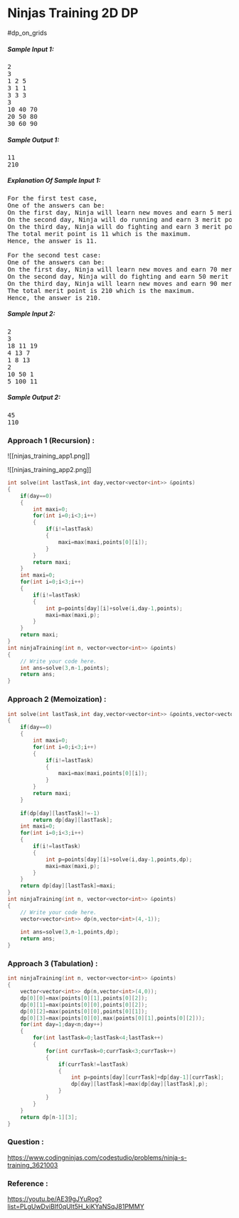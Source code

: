 # Ninjas Training 2D DP
#dp_on_grids

##### Sample Input 1:

<pre>
2
3
1 2 5 
3 1 1
3 3 3
3
10 40 70
20 50 80
30 60 90
</pre>

##### Sample Output 1:

<pre>
11
210
</pre>

##### Explanation Of Sample Input 1:

<pre>
For the first test case,
One of the answers can be:
On the first day, Ninja will learn new moves and earn 5 merit points. 
On the second day, Ninja will do running and earn 3 merit points. 
On the third day, Ninja will do fighting and earn 3 merit points. 
The total merit point is 11 which is the maximum. 
Hence, the answer is 11.

For the second test case:
One of the answers can be:
On the first day, Ninja will learn new moves and earn 70 merit points. 
On the second day, Ninja will do fighting and earn 50 merit points. 
On the third day, Ninja will learn new moves and earn 90 merit points. 
The total merit point is 210 which is the maximum. 
Hence, the answer is 210.
</pre>

##### Sample Input 2:

<pre>
2
3
18 11 19
4 13 7
1 8 13
2
10 50 1
5 100 11
</pre>

##### Sample Output 2:

<pre>
45
110
</pre>


### Approach 1 (Recursion) :

![[ninjas_training_app1.png]]

![[ninjas_training_app2.png]]

```cpp
int solve(int lastTask,int day,vector<vector<int>> &points)
{
    if(day==0)
    {
        int maxi=0;
        for(int i=0;i<3;i++)
        {
            if(i!=lastTask)
            {
                maxi=max(maxi,points[0][i]);
            }
        }
        return maxi;
    }
    int maxi=0;
    for(int i=0;i<3;i++)
    {
        if(i!=lastTask)
        {
            int p=points[day][i]+solve(i,day-1,points);
            maxi=max(maxi,p);
        }
    }
    return maxi;
}
int ninjaTraining(int n, vector<vector<int>> &points)
{
    // Write your code here.
    int ans=solve(3,n-1,points);
    return ans;
}
```


### Approach 2 (Memoization) :

```cpp
int solve(int lastTask,int day,vector<vector<int>> &points,vector<vector<int>> &dp)
{
    if(day==0)
    {
        int maxi=0;
        for(int i=0;i<3;i++)
        {
            if(i!=lastTask)
            {
                maxi=max(maxi,points[0][i]);
            }
        }
        return maxi;
    }
    
    if(dp[day][lastTask]!=-1)
        return dp[day][lastTask];
    int maxi=0;
    for(int i=0;i<3;i++)
    {
        if(i!=lastTask)
        {
            int p=points[day][i]+solve(i,day-1,points,dp);
            maxi=max(maxi,p);
        }
    }
    return dp[day][lastTask]=maxi;
}
int ninjaTraining(int n, vector<vector<int>> &points)
{
    // Write your code here.
    vector<vector<int>> dp(n,vector<int>(4,-1));
    
    int ans=solve(3,n-1,points,dp);
    return ans;
}
```


### Approach 3 (Tabulation) :

```cpp
int ninjaTraining(int n, vector<vector<int>> &points)
{
    vector<vector<int>> dp(n,vector<int>(4,0));
    dp[0][0]=max(points[0][1],points[0][2]);
    dp[0][1]=max(points[0][0],points[0][2]);
    dp[0][2]=max(points[0][0],points[0][1]);
    dp[0][3]=max(points[0][0],max(points[0][1],points[0][2]));
    for(int day=1;day<n;day++)
    {
        for(int lastTask=0;lastTask<4;lastTask++)
        {
            for(int currTask=0;currTask<3;currTask++)
            {
                if(currTask!=lastTask)
                {
                    int p=points[day][currTask]+dp[day-1][currTask];
                    dp[day][lastTask]=max(dp[day][lastTask],p);
                }
            }
        }
    }
    return dp[n-1][3];
}
```


### Question :
https://www.codingninjas.com/codestudio/problems/ninja-s-training_3621003


### Reference :
https://youtu.be/AE39gJYuRog?list=PLgUwDviBIf0qUlt5H_kiKYaNSqJ81PMMY


